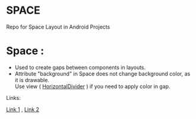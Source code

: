 # SPACE
Repo for Space Layout in Android Projects

# Space :

- Used to create gaps between components in layouts. 
- Attribute "background" in Space does not change background color, 
as it is drawable.   
Use view ( [HorizontalDivider](https://github.com/kanchansalvi/android/tree/master/uiControls/HorizontalDividerDemo1) ) if you need to apply color in gap.

Links:

[Link 1](https://developer.android.com/reference/android/widget/Space.html) ,
[Link 2](https://tutorialwing.com/android-space-tutorial-with-example/) 



